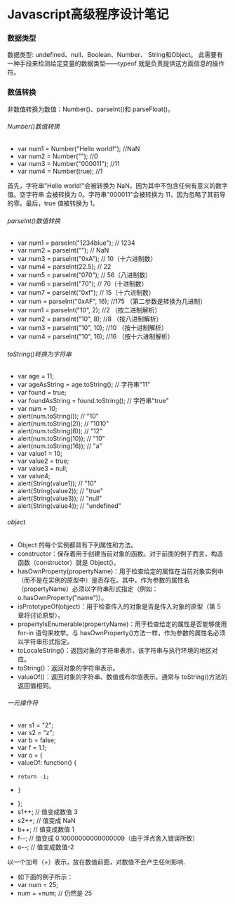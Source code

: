 # Javascript高级程序设计笔记
### 数据类型
数据类型: undefined、null、Boolean、Number、 String和Object。
此需要有一种手段来检测给定变量的数据类型——typeof 就是负责提供这方面信息的操作符。
### 数值转换
非数值转换为数值：Number()、parseInt()和 parseFloat()。

###### Number()数值转换
+ var num1 = Number("Hello world!"); //NaN
+ var num2 = Number(""); //0
+ var num3 = Number("000011"); //11
+ var num4 = Number(true); //1 

首先，字符串"Hello world!"会被转换为 NaN，因为其中不包含任何有意义的数字值。空字符串
会被转换为 0。字符串"000011"会被转换为 11，因为忽略了其前导的零。最后，true 值被转换为 1。

###### parseInt()数值转换
+ var num1 = parseInt("1234blue"); // 1234
+ var num2 = parseInt(""); // NaN
+ var num3 = parseInt("0xA"); // 10（十六进制数）
+ var num4 = parseInt(22.5); // 22
+ var num5 = parseInt("070"); // 56（八进制数）
+ var num6 = parseInt("70"); // 70（十进制数）
+ var num7 = parseInt("0xf"); // 15（十六进制数）
+ var num = parseInt("0xAF", 16); //175 （第二参数是转换为几进制）
+ var num1 = parseInt("10", 2); //2 （按二进制解析）
+ var num2 = parseInt("10", 8); //8 （按八进制解析）
+ var num3 = parseInt("10", 10); //10 （按十进制解析）
+ var num4 = parseInt("10", 16); //16 （按十六进制解析）

###### toString()转换为字符串
+ var age = 11;
+ var ageAsString = age.toString(); // 字符串"11"
+ var found = true;
+ var foundAsString = found.toString(); // 字符串"true" 
+ var num = 10;
+ alert(num.toString()); // "10"
+ alert(num.toString(2)); // "1010"
+ alert(num.toString(8)); // "12"
+ alert(num.toString(10)); // "10"
+ alert(num.toString(16)); // "a"
+ var value1 = 10;
+ var value2 = true;
+ var value3 = null;
+ var value4;
+ alert(String(value1)); // "10"
+ alert(String(value2)); // "true"
+ alert(String(value3)); // "null"
+ alert(String(value4)); // "undefined" 

###### object
+ Object 的每个实例都具有下列属性和方法。
+ constructor：保存着用于创建当前对象的函数。对于前面的例子而言，构造函数（constructor）就是 Object()。
+ hasOwnProperty(propertyName)：用于检查给定的属性在当前对象实例中（而不是在实例的原型中）是否存在。其中，作为参数的属性名（propertyName）必须以字符串形式指定（例如：o.hasOwnProperty("name")）。
+ isPrototypeOf(object)：用于检查传入的对象是否是传入对象的原型（第 5 章将讨论原型）。
+ propertyIsEnumerable(propertyName)：用于检查给定的属性是否能够使用 for-in 语句来枚举。与 hasOwnProperty()方法一样，作为参数的属性名必须以字符串形式指定。
+ toLocaleString()：返回对象的字符串表示，该字符串与执行环境的地区对应。
+ toString()：返回对象的字符串表示。
+ valueOf()：返回对象的字符串、数值或布尔值表示。通常与 toString()方法的返回值相同。

###### 一元操作符
+ var s1 = "2";
+ var s2 = "z";
+ var b = false;
+ var f = 1.1;
+ var o = {
+   valueOf: function() {
+     return -1;
+     }
+ };
+ s1++; // 值变成数值 3
+ s2++; // 值变成 NaN
+ b++; // 值变成数值 1
+ f--; // 值变成 0.10000000000000009（由于浮点舍入错误所致）
+ o--; // 值变成数值-2

以一个加号（+）表示，放在数值前面，对数值不会产生任何影响.

+ 如下面的例子所示：
+ var num = 25;
+ num = +num; // 仍然是 25 

